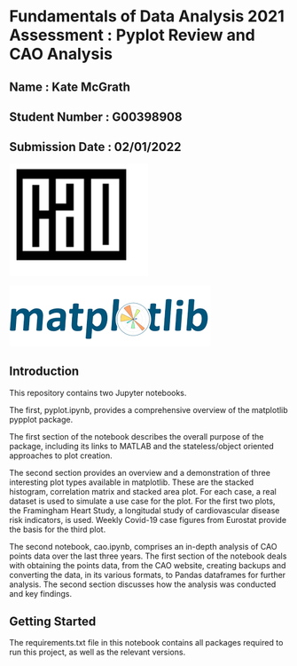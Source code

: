 # Fundamentals of Data Analysis 2021 Assessment : Pyplot Review and CAO Analysis

## Name : Kate McGrath
## Student Number : G00398908
## Submission Date : 02/01/2022

![](Archive/CAO.PNG) 

![](Archive/Matplotlib.PNG)

## Introduction
This repository contains two Jupyter notebooks. 

The first, pyplot.ipynb, provides a comprehensive overview of the matplotlib pypplot package. 

The first section of the notebook describes the overall purpose of the package, including its links to MATLAB and the stateless/object oriented approaches to plot creation. 

The second section provides an overview and a demonstration of three interesting plot types available in matplotlib. These are the stacked histogram, correlation matrix and stacked area plot. For each case, a real dataset is used to simulate a use case for the plot. For the first two plots, the Framingham Heart Study, a longitudal study of cardiovascular disease risk indicators, is used. Weekly Covid-19 case figures from Eurostat provide the basis for the third plot. 

The second notebook, cao.ipynb, comprises an in-depth analysis of CAO points data over the last three years. The first section of the notebook deals with obtaining the points data, from the CAO website, creating backups and converting the data, in its various formats, to Pandas dataframes for further analysis. The second section discusses how the analysis was conducted and key findings. 

## Getting Started

The requirements.txt file in this notebook contains all packages required to run this project, as well as the relevant versions. 
